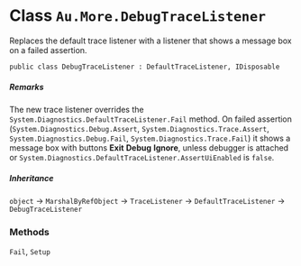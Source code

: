 # Class `Au.More.DebugTraceListener`

Replaces the default trace listener with a listener that shows a message box on a failed assertion.

```
public class DebugTraceListener : DefaultTraceListener, IDisposable
```

##### Remarks

The new trace listener overrides the `System.Diagnostics.DefaultTraceListener.Fail` method. On failed assertion (`System.Diagnostics.Debug.Assert`, `System.Diagnostics.Trace.Assert`, `System.Diagnostics.Debug.Fail`, `System.Diagnostics.Trace.Fail`) it shows a message box with buttons **Exit** **Debug** **Ignore**, unless debugger is attached or `System.Diagnostics.DefaultTraceListener.AssertUiEnabled` is `false`.

##### Inheritance

`object` → `MarshalByRefObject` → `TraceListener` → `DefaultTraceListener` → `DebugTraceListener`

### Methods

`Fail`, `Setup`